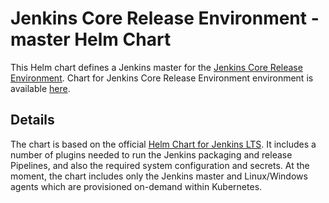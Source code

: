 # Jenkins Core Release Environment - master Helm Chart

This Helm chart defines a Jenkins master for the [Jenkins Core Release Environment](https://github.com/jenkins-infra/release).
Chart for Jenkins Core Release Environment environment is available [here](/helmfile.d/jenkins-release.yaml).

## Details

The chart is based on the official [Helm Chart for Jenkins LTS](https://github.com/jenkinsci/helm-charts/blob/main/charts/jenkins/values.yaml).
It includes a number of plugins needed to run the Jenkins packaging and release Pipelines, and also the required system configuration and secrets.
At the moment, the chart includes only the Jenkins master and Linux/Windows agents which are provisioned on-demand within Kubernetes.
